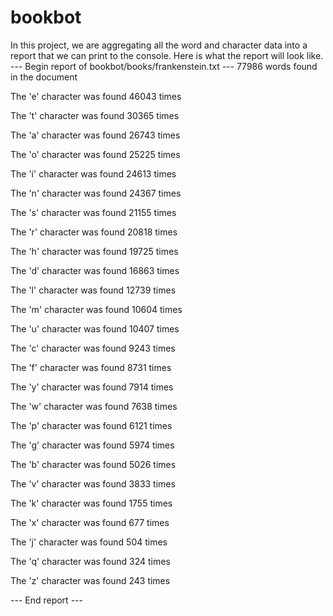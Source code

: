 # bookbot
In this project, we are aggregating all the word and character data into a report that we can print to the console.
Here is what the report will look like.
--- Begin report of bookbot/books/frankenstein.txt ---
77986 words found in the document

The 'e' character was found 46043 times

The 't' character was found 30365 times

The 'a' character was found 26743 times

The 'o' character was found 25225 times

The 'i' character was found 24613 times

The 'n' character was found 24367 times

The 's' character was found 21155 times

The 'r' character was found 20818 times

The 'h' character was found 19725 times

The 'd' character was found 16863 times

The 'l' character was found 12739 times

The 'm' character was found 10604 times

The 'u' character was found 10407 times

The 'c' character was found 9243 times

The 'f' character was found 8731 times

The 'y' character was found 7914 times

The 'w' character was found 7638 times

The 'p' character was found 6121 times

The 'g' character was found 5974 times

The 'b' character was found 5026 times

The 'v' character was found 3833 times

The 'k' character was found 1755 times

The 'x' character was found 677 times

The 'j' character was found 504 times

The 'q' character was found 324 times

The 'z' character was found 243 times

--- End report ---
